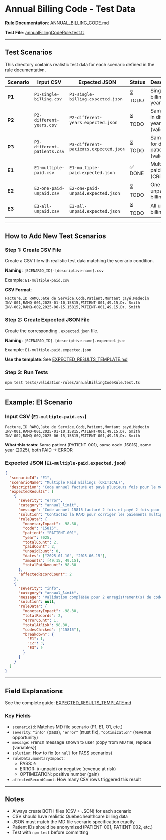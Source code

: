 # Annual Billing Code - Test Data

**Rule Documentation**: [ANNUAL_BILLING_CODE.md](../../../../docs/modules/validateur/rules-implemented/ANNUAL_BILLING_CODE.md)

**Test File**: [annualBillingCodeRule.test.ts](../../annualBillingCodeRule.test.ts)

---

## Test Scenarios

This directory contains realistic test data for each scenario defined in the rule documentation.

| Scenario | Input CSV | Expected JSON | Status | Description |
|----------|-----------|---------------|--------|-------------|
| **P1** | `P1-single-billing.csv` | `P1-single-billing.expected.json` | ⏳ TODO | Single billing per year (valid) |
| **P2** | `P2-different-years.csv` | `P2-different-years.expected.json` | ⏳ TODO | Same code in different years (valid) |
| **P3** | `P3-different-patients.csv` | `P3-different-patients.expected.json` | ⏳ TODO | Same code for different patients (valid) |
| **E1** | `E1-multiple-paid.csv` | `E1-multiple-paid.expected.json` | ✅ DONE | Multiple paid billings (CRITICAL) |
| **E2** | `E2-one-paid-unpaid.csv` | `E2-one-paid-unpaid.expected.json` | ⏳ TODO | One paid + unpaid billings |
| **E3** | `E3-all-unpaid.csv` | `E3-all-unpaid.expected.json` | ⏳ TODO | All unpaid billings |

---

## How to Add New Test Scenarios

### Step 1: Create CSV File

Create a CSV file with realistic test data matching the scenario condition.

**Naming**: `[SCENARIO_ID]-[descriptive-name].csv`

Example: `E1-multiple-paid.csv`

**CSV Format**:
```csv
Facture,ID RAMQ,Date de Service,Code,Patient,Montant payé,Medecin
INV-001,RAMQ-001,2025-01-10,15815,PATIENT-001,49.15,Dr. Smith
INV-002,RAMQ-002,2025-06-15,15815,PATIENT-001,49.15,Dr. Smith
```

### Step 2: Create Expected JSON File

Create the corresponding `.expected.json` file.

**Naming**: `[SCENARIO_ID]-[descriptive-name].expected.json`

Example: `E1-multiple-paid.expected.json`

**Use the template**: See [EXPECTED_RESULTS_TEMPLATE.md](../../../../docs/modules/validateur/EXPECTED_RESULTS_TEMPLATE.md)

### Step 3: Run Tests

```bash
npm test tests/validation-rules/annualBillingCodeRule.test.ts
```

---

## Example: E1 Scenario

### Input CSV (`E1-multiple-paid.csv`)

```csv
Facture,ID RAMQ,Date de Service,Code,Patient,Montant payé,Medecin
INV-001,RAMQ-001,2025-01-10,15815,PATIENT-001,49.15,Dr. Smith
INV-002,RAMQ-002,2025-06-15,15815,PATIENT-001,49.15,Dr. Smith
```

**What this tests**: Same patient (PATIENT-001), same code (15815), same year (2025), both PAID → ERROR

### Expected JSON (`E1-multiple-paid.expected.json`)

```json
{
  "scenarioId": "E1",
  "scenarioName": "Multiple Paid Billings (CRITICAL)",
  "description": "Code annuel facturé et payé plusieurs fois pour le même patient la même année",
  "expectedResults": [
    {
      "severity": "error",
      "category": "annual_limit",
      "message": "Code annuel 15815 facturé 2 fois et payé 2 fois pour le même patient en 2025. Maximum: 1 par an.",
      "solution": "Contactez la RAMQ pour corriger les paiements multiples. Ce code ne peut être payé qu'une fois par année civile.",
      "ruleData": {
        "monetaryImpact": -98.30,
        "code": "15815",
        "patient": "PATIENT-001",
        "year": 2025,
        "totalCount": 2,
        "paidCount": 2,
        "unpaidCount": 0,
        "dates": ["2025-01-10", "2025-06-15"],
        "amounts": [49.15, 49.15],
        "totalPaidAmount": 98.30
      },
      "affectedRecordCount": 2
    },
    {
      "severity": "info",
      "category": "annual_limit",
      "message": "Validation complétée pour 2 enregistrement(s) de codes annuels. 1 erreur(s) détectée(s).",
      "solution": null,
      "ruleData": {
        "monetaryImpact": -98.30,
        "totalRecords": 2,
        "errorCount": 1,
        "totalAtRisk": 98.30,
        "codesChecked": ["15815"],
        "breakdown": {
          "E1": 1,
          "E2": 0,
          "E3": 0
        }
      }
    }
  ]
}
```

---

## Field Explanations

See the complete guide: [EXPECTED_RESULTS_TEMPLATE.md](../../../../docs/modules/validateur/EXPECTED_RESULTS_TEMPLATE.md)

### Key Fields

- `scenarioId`: Matches MD file scenario (P1, E1, O1, etc.)
- `severity`: `"info"` (pass), `"error"` (must fix), `"optimization"` (revenue opportunity)
- `message`: French message shown to user (copy from MD file, replace {variables})
- `solution`: How to fix (or `null` for PASS scenarios)
- `ruleData.monetaryImpact`:
  - PASS: `0`
  - ERROR: `0` (unpaid) or negative (revenue at risk)
  - OPTIMIZATION: positive number (gain)
- `affectedRecordCount`: How many CSV rows triggered this result

---

## Notes

- Always create BOTH files (CSV + JSON) for each scenario
- CSV should have realistic Quebec healthcare billing data
- JSON must match the MD file scenario specification exactly
- Patient IDs should be anonymized (PATIENT-001, PATIENT-002, etc.)
- Test with `npm test` before committing
